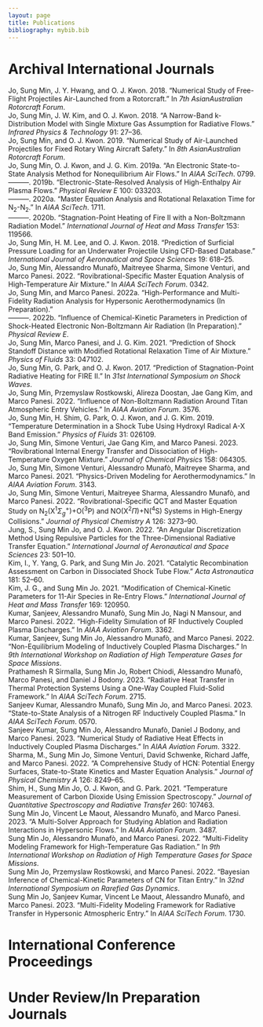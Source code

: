 ```yaml
---
layout: page
title: Publications
bibliography: mybib.bib
---
```


# Archival International Journals


<div id="ref-Jo2018Rotor" class="csl-entry" role="doc-biblioentry">
Jo, Sung Min, J. Y. Hwang, and O. J. Kwon. 2018. <span>“Numerical Study
of Free-Flight Projectiles Air-Launched from a Rotorcraft.”</span> In
<em>7th <span>A</span>sian<span>A</span>ustralian
<span>R</span>otorcraft <span>F</span>orum</em>.
</div>
<div id="ref-jo2018Infrared" class="csl-entry" role="doc-biblioentry">
Jo, Sung Min, J. W. Kim, and O. J. Kwon. 2018. <span>“<span>A</span>
Narrow-Band k-Distribution Model with Single Mixture Gas Assumption for
Radiative Flows.”</span> <em>Infrared Physics &amp; Technology</em> 91:
27–36.
</div>
<div id="ref-Jo2019Rotor" class="csl-entry" role="doc-biblioentry">
Jo, Sung Min, and O. J. Kwon. 2019. <span>“Numerical Study of
Air-Launched Projectiles for Fixed Rotary Wing Aircraft Safety.”</span>
In <em>8th <span>A</span>sian<span>A</span>ustralian
<span>R</span>otorcraft <span>F</span>orum</em>.
</div>
<div id="ref-Jo2019Scitech" class="csl-entry" role="doc-biblioentry">
Jo, Sung Min, O. J. Kwon, and J. G. Kim. 2019a. <span>“An Electronic
State-to-State Analysis Method for Nonequilibrium Air Flows.”</span> In
<em><span>AIAA</span> <span>S</span>ci<span>T</span>ech</em>. 0799.
</div>
<div id="ref-jo2019PRE" class="csl-entry" role="doc-biblioentry">
———. 2019b. <span>“<span>E</span>lectronic-State-Resolved Analysis of
High-Enthalpy Air Plasma Flows.”</span> <em>Physical Review E</em> 100:
033203.
</div>
<div id="ref-Jo2020N4" class="csl-entry" role="doc-biblioentry">
———. 2020a. <span>“Master Equation Analysis and Rotational Relaxation
Time for <span class="math inline">N<sub>2</sub></span>-<span
class="math inline">N<sub>2</sub></span>.”</span> In
<em><span>AIAA</span> <span>S</span>ci<span>T</span>ech</em>. 1711.
</div>
<div id="ref-jo2020HMT" class="csl-entry" role="doc-biblioentry">
———. 2020b. <span>“<span>S</span>tagnation-Point Heating of
<span>F</span>ire <span>II</span> with a Non-<span>B</span>oltzmann
Radiation Model.”</span> <em>International Journal of Heat and Mass
Transfer</em> 153: 119566.
</div>
<div id="ref-jo2018Underwater" class="csl-entry" role="doc-biblioentry">
Jo, Sung Min, H. M. Lee, and O. J. Kwon. 2018.
<span>“<span>P</span>rediction of Surficial Pressure Loading for an
Underwater Projectile Using CFD-Based Database.”</span>
<em>International Journal of Aeronautical and Space Sciences</em> 19:
618–25.
</div>
<div id="ref-jo2022rovibrational" class="csl-entry"
role="doc-biblioentry">
Jo, Sung Min, Alessandro Munafò, Maitreyee Sharma, Simone Venturi, and
Marco Panesi. 2022. <span>“Rovibrational-Specific Master Equation
Analysis of High-Temperature Air Mixture.”</span> In
<em><span>AIAA</span> <span>S</span>ci<span>T</span>ech
<span>F</span>orum</em>. 0342.
</div>
<div id="ref-Jo2022MURP" class="csl-entry" role="doc-biblioentry">
Jo, Sung Min, and Marco Panesi. 2022a. <span>“High-Performance and
Multi-Fidelity Radiation Analysis for Hypersonic Aerothermodynamics
(<span>I</span>n <span>P</span>reparation).”</span>
</div>
<div id="ref-Jo2022EAST" class="csl-entry" role="doc-biblioentry">
———. 2022b. <span>“Influence of Chemical-Kinetic Parameters in
Prediction of Shock-Heated Electronic Non-<span>B</span>oltzmann Air
Radiation (<span>I</span>n <span>P</span>reparation).”</span>
<em>Physical Review E</em>.
</div>
<div id="ref-jo2021POF" class="csl-entry" role="doc-biblioentry">
Jo, Sung Min, Marco Panesi, and J. G. Kim. 2021.
<span>“<span>P</span>rediction of Shock Standoff Distance with Modified
Rotational Relaxation Time of Air Mixture.”</span> <em>Physics of
Fluids</em> 33: 047102.
</div>
<div id="ref-Jo2017ISSW" class="csl-entry" role="doc-biblioentry">
Jo, Sung Min, G. Park, and O. J. Kwon. 2017. <span>“Prediction of
Stagnation-Point Radiative Heating for <span>FIRE II</span>.”</span> In
<em>31st <span>I</span>nternational <span>S</span>ymposium on
<span>S</span>hock <span>W</span>aves</em>.
</div>
<div id="ref-jo2022Titan" class="csl-entry" role="doc-biblioentry">
Jo, Sung Min, Przemyslaw Rostkowski, Alireza Doostan, Jae Gang Kim, and
Marco Panesi. 2022. <span>“Influence of Non-<span>B</span>oltzmann
Radiation Around Titan Atmospheric Entry Vehicles.”</span> In
<em><span>AIAA</span> <span>A</span>viation <span>F</span>orum</em>.
3576.
</div>
<div id="ref-jo2019POF" class="csl-entry" role="doc-biblioentry">
Jo, Sung Min, H. Shim, G. Park, O. J. Kwon, and J. G. Kim. 2019.
<span>“<span>T</span>emperature Determination in a Shock Tube Using
Hydroxyl Radical <span>A-X</span> Band Emission.”</span> <em>Physics of
Fluids</em> 31: 026109.
</div>
<div id="ref-jo2023O4" class="csl-entry" role="doc-biblioentry">
Jo, Sung Min, Simone Venturi, Jae Gang Kim, and Marco Panesi. 2023.
<span>“Rovibrational Internal Energy Transfer and Dissociation of
High-Temperature Oxygen Mixture.”</span> <em>Journal of Chemical
Physics</em> 158: 064305.
</div>
<div id="ref-munafo2021ROM" class="csl-entry" role="doc-biblioentry">
Jo, Sung Min, Simone Venturi, Alessandro Munafò, Maitreyee Sharma, and
Marco Panesi. 2021. <span>“Physics-Driven Modeling for
Aerothermodynamics.”</span> In <em><span>AIAA</span>
<span>A</span>viation <span>F</span>orum</em>. 3143.
</div>
<div id="ref-jo2022NON" class="csl-entry" role="doc-biblioentry">
Jo, Sung Min, Simone Venturi, Maitreyee Sharma, Alessandro Munafò, and
Marco Panesi. 2022. <span>“<span>R</span>ovibrational-Specific
<span>QCT</span> and Master Equation Study on <span
class="math inline">N<sub>2</sub>(X<sup>1</sup><em>Σ</em><sub><em>g</em></sub><sup>+</sup>)</span>+<span>O</span><span
class="math inline">(<sup>3</sup>P)</span> and <span>NO</span><span
class="math inline">(X<sup>2</sup><em>Π</em>)</span>+<span>N</span><span
class="math inline">(<sup>4</sup>S)</span> Systems in High-Energy
Collisions.”</span> <em>Journal of Physical Chemistry A</em> 126:
3273–90.
</div>
<div id="ref-jo2022RTE" class="csl-entry" role="doc-biblioentry">
Jung, S., Sung Min Jo, and O. J. Kwon. 2022. <span>“<span>A</span>n
Angular Discretization Method Using Repulsive Particles for the
Three-Dimensional Radiative Transfer Equation.”</span> <em>International
Journal of Aeronautical and Space Sciences</em> 23: 501–10.
</div>
<div id="ref-jo2021Catalytic" class="csl-entry" role="doc-biblioentry">
Kim, I., Y. Yang, G. Park, and Sung Min Jo. 2021.
<span>“<span>C</span>atalytic Recombination Assessment on Carbon in
Dissociated Shock Tube Flow.”</span> <em>Acta Astronautica</em> 181:
52–60.
</div>
<div id="ref-jo2021HMT" class="csl-entry" role="doc-biblioentry">
Kim, J. G., and Sung Min Jo. 2021. <span>“<span>M</span>odification of
Chemical-Kinetic Parameters for 11-Air Species in Re-Entry
Flows.”</span> <em>International Journal of Heat and Mass Transfer</em>
169: 120950.
</div>
<div id="ref-Kumar2022ICP" class="csl-entry" role="doc-biblioentry">
Kumar, Sanjeev, Alessandro Munafò, Sung Min Jo, Nagi N Mansour, and
Marco Panesi. 2022. <span>“High-Fidelity Simulation of <span>RF</span>
Inductively Coupled Plasma Discharges.”</span> In <em><span>AIAA</span>
<span>A</span>viation <span>F</span>orum</em>. 3362.
</div>
<div id="ref-Kumar2022RHTG9" class="csl-entry" role="doc-biblioentry">
Kumar, Sanjeev, Sung Min Jo, Alessandro Munafò, and Marco Panesi. 2022.
<span>“Non-Equilibrium Modeling of Inductively Coupled Plasma
Discharges.”</span> In <em>9th <span>I</span>nternational
<span>W</span>orkshop on <span>R</span>adiation of <span>H</span>igh
<span>T</span>emperature <span>G</span>ases for <span>S</span>pace
<span>M</span>issions</em>.
</div>
<div id="ref-Prathamesh2023Scitech" class="csl-entry"
role="doc-biblioentry">
Prathamesh R Sirmalla, Sung Min Jo, Robert Chiodi, Alessandro Munafò,
Marco Panesi, and Daniel J Bodony. 2023. <span>“Radiative Heat Transfer
in Thermal Protection Systems Using a One-Way Coupled Fluid-Solid
Framework.”</span> In <em><span>AIAA</span>
<span>S</span>ci<span>T</span>ech <span>F</span>orum</em>. 2715.
</div>
<div id="ref-Kumar2023Scitech" class="csl-entry" role="doc-biblioentry">
Sanjeev Kumar, Alessandro Munafò, Sung Min Jo, and Marco Panesi. 2023.
<span>“State-to-State Analysis of a Nitrogen RF Inductively Coupled
Plasma.”</span> In <em><span>AIAA</span>
<span>S</span>ci<span>T</span>ech <span>F</span>orum</em>. 0570.
</div>
<div id="ref-Kumar2023Aviation" class="csl-entry"
role="doc-biblioentry">
Sanjeev Kumar, Sung Min Jo, Alessandro Munafò, Daniel J Bodony, and
Marco Panesi. 2023. <span>“Numerical Study of Radiative Heat Effects in
Inductively Coupled Plasma Discharges.”</span> In <em><span>AIAA</span>
<span>A</span>viation <span>F</span>orum</em>. 3322.
</div>
<div id="ref-sharma2022hcn" class="csl-entry" role="doc-biblioentry">
Sharma, M., Sung Min Jo, Simone Venturi, David Schwenke, Richard Jaffe,
and Marco Panesi. 2022. <span>“A Comprehensive Study of
<span>HCN</span>: Potential Energy Surfaces, State-to-State Kinetics and
Master Equation Analysis.”</span> <em>Journal of Physical Chemistry
A</em> 126: 8249–65.
</div>
<div id="ref-jo2021JQSRT" class="csl-entry" role="doc-biblioentry">
Shim, H., Sung Min Jo, O. J. Kwon, and G. Park. 2021.
<span>“<span>T</span>emperature Measurement of Carbon Dioxide Using
Emission Spectroscopy.”</span> <em>Journal of Quantitative Spectroscopy
and Radiative Transfer</em> 260: 107463.
</div>
<div id="ref-Jo2023Aviation" class="csl-entry" role="doc-biblioentry">
Sung Min Jo, Vincent Le Maout, Alessandro Munafò, and Marco Panesi.
2023. <span>“A Multi-Solver Approach for Studying Ablation and Radiation
Interactions in Hypersonic Flows.”</span> In <em><span>AIAA</span>
<span>A</span>viation <span>F</span>orum</em>. 3487.
</div>
<div id="ref-Jo2022RHTG9" class="csl-entry" role="doc-biblioentry">
Sung Min Jo, Alessandro Munafò, and Marco Panesi. 2022.
<span>“Multi-Fidelity Modeling Framework for High-Temperature Gas
Radiation.”</span> In <em>9th <span>I</span>nternational
<span>W</span>orkshop on <span>R</span>adiation of <span>H</span>igh
<span>T</span>emperature <span>G</span>ases for <span>S</span>pace
<span>M</span>issions</em>.
</div>
<div id="ref-Jo2022RGD" class="csl-entry" role="doc-biblioentry">
Sung Min Jo, Przemyslaw Rostkowski, and Marco Panesi. 2022.
<span>“Bayesian Inference of Chemical-Kinetic Parameters of
<span>CN</span> for <span>T</span>itan Entry.”</span> In <em>32nd
<span>I</span>nternational <span>S</span>ymposium on
<span>R</span>arefied <span>G</span>as <span>D</span>ynamics</em>.
</div>
<div id="ref-Jo2023Scitech" class="csl-entry" role="doc-biblioentry">
Sung Min Jo, Sanjeev Kumar, Vincent Le Maout, Alessandro Munafò, and
Marco Panesi. 2023. <span>“Multi-Fidelity Modeling Framework for
Radiative Transfer in Hypersonic Atmospheric Entry.”</span> In
<em><span>AIAA</span> <span>S</span>ci<span>T</span>ech
<span>F</span>orum</em>. 1730.
</div>


# International Conference Proceedings

# Under Review/In Preparation Journals
